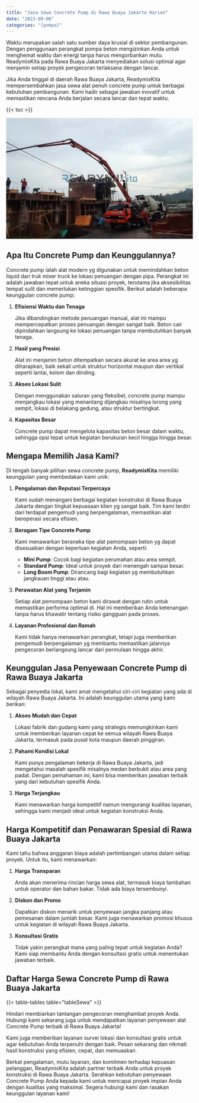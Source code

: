 ```yaml
---
title: "Jasa Sewa Concrete Pump di Rawa Buaya Jakarta Harian"
date: "2023-09-06"
categories: "[pompa]"
---
```


Waktu merupakan salah satu sumber daya krusial di sektor pembangunan. Dengan penggunaan perangkat pompa beton mengizinkan Anda untuk menghemat waktu dan energi tanpa harus mengorbankan mutu. ReadymixKita pada Rawa Buaya Jakarta menyediakan solusi optimal agar menjamin setiap proyek pengecoran terlaksana dengan lancar.

Jika Anda tinggal di daerah Rawa Buaya Jakarta, ReadymixKita mempersembahkan jasa sewa alat penuh concrete pump untuk berbagai kebutuhan pembangunan. Kami hadir sebagai jawaban inovatif untuk memastikan rencana Anda berjalan secara lancar dan tepat waktu.

{{< toc >}}

![Jasa Sewa Concrete Pump di Rawa Buaya Jakarta Harian](/images/pompa/sewa-pompa-01.jpg)

## Apa Itu Concrete Pump dan Keunggulannya?

Concrete pump ialah alat modern yg digunakan untuk memindahkan beton liquid dari truk mixer truck ke lokasi penuangan dengan pipa. Perangkat ini adalah jawaban tepat untuk aneka situasi proyek, terutama jika aksesibilitas tempat sulit dan memerlukan ketinggian spesifik. Berikut adalah beberapa keunggulan concrete pump:

1. **Efisiensi Waktu dan Tenaga**

   Jika dibandingkan metode penuangan manual, alat ini mampu mempercepatkan proses penuangan dengan sangat baik. Beton cair dipindahkan langsung ke lokasi penuangan tanpa membutuhkan banyak tenaga.

2. **Hasil yang Presisi**

   Alat ini menjamin beton ditempatkan secara akurat ke area area yg diharapkan, baik sekali untuk struktur horizontal maupun dan vertikal seperti lantai, kolom dan dinding.

3. **Akses Lokasi Sulit**

   Dengan menggunakan saluran yang fleksibel, concrete pump mampu menjangkau lokasi yang menantang dijangkau misalnya lorong yang sempit, lokasi di belakang gedung, atau struktur bertingkat.

4. **Kapasitas Besar**

   Concrete pump dapat mengelola kapasitas beton besar dalam waktu, sehingga opsi tepat untuk kegiatan berukuran kecil hingga hingga besar.

## Mengapa Memilih Jasa Kami?

Di tengah banyak pilihan sewa concrete pump, **ReadymixKita** memiliki keunggulan yang membedakan kami unik:

1. **Pengalaman dan Reputasi Terpercaya**

   Kami sudah menangani berbagai kegiatan konstruksi di Rawa Buaya Jakarta dengan tingkat kepuasaan klien yg sangat baik. Tim kami terdiri dari terdapat pengemudi yang berpengalaman, memastikan alat beroperasi secara efisien.

2. **Beragam Tipe Concrete Pump**

   Kami menawarkan beraneka tipe alat pemompaan beton yg dapat disesuaikan dengan keperluan kegiatan Anda, seperti:
   - **Mini Pump**: Cocok bagi kegiatan perumahan atau area sempit.
   - **Standard Pump**: Ideal untuk proyek dari menengah sampai besar.
   - **Long Boom Pump**: Dirancang bagi kegiatan yg membutuhkan jangkauan tinggi atau atau.

3. **Perawatan Alat yang Terjamin**

   Setiap alat pemompaan beton kami dirawat dengan rutin untuk memastikan performa optimal di. Hal ini memberikan Anda ketenangan tanpa harus khawatir tentang risiko gangguan pada proses.

4. **Layanan Profesional dan Ramah**

   Kami tidak hanya menawarkan perangkat, tetapi juga memberikan pengemudi berpengalaman yg membantu memastikan jalannya pengecoran berlangsung lancar dari permulaan hingga akhir.

## Keunggulan Jasa Penyewaan Concrete Pump di Rawa Buaya Jakarta

Sebagai penyedia lokal, kami amat mengetahui ciri-ciri kegiatan yang ada di wilayah Rawa Buaya Jakarta. Ini adalah keunggulan utama yang kami berikan:

1. **Akses Mudah dan Cepat**

   Lokasi fabrik dan gudang kami yang strategis memungkinkan kami untuk memberikan layanan cepat ke semua wilayah Rawa Buaya Jakarta, termasuk pada pusat kota maupun daerah pinggiran.

2. **Pahami Kondisi Lokal**

   Kami punya pengalaman bekerja di Rawa Buaya Jakarta, jadi mengetahui masalah spesifik misalnya medan berbukit atau area yang padat. Dengan pemahaman ini, kami bisa memberikan jawaban terbaik yang dari kebutuhan spesifik Anda.

3. **Harga Terjangkau**

   Kami menawarkan harga kompetitif namun mengurangi kualitas layanan, sehingga kami menjadi ideal untuk kegiatan konstruksi Anda.

## Harga Kompetitif dan Penawaran Spesial di Rawa Buaya Jakarta

Kami tahu bahwa anggaran biaya adalah pertimbangan utama dalam setiap proyek. Untuk itu, kami menawarkan:

1. **Harga Transparan**

   Anda akan menerima rincian harga sewa alat, termasuk biaya tambahan untuk operator dan bahan bakar. Tidak ada biaya tersembunyi.

2. **Diskon dan Promo**

   Dapatkan diskon menarik untuk penyewaan jangka panjang atau pemesanan dalam jumlah besar. Kami juga menawarkan promosi khusus untuk kegiatan di wilayah Rawa Buaya Jakarta.

3. **Konsultasi Gratis**

   Tidak yakin perangkat mana yang paling tepat untuk kegiatan Anda? Kami siap membantu Anda dengan konsultasi gratis untuk menentukan jawaban terbaik.

## Daftar Harga Sewa Concrete Pump di Rawa Buaya Jakarta

{{< table-tables table="tableSewa" >}}

Hindari membiarkan tantangan pengecoran menghambat proyek Anda. Hubungi kami sekarang juga untuk mendapatkan layanan penyewaan alat Concrete Pump terbaik di Rawa Buaya Jakarta!

Kami juga memberikan layanan survei lokasi dan konsultasi gratis untuk agar kebutuhan Anda terpenuhi dengan baik. Pesan sekarang dan nikmati hasil konstruksi yang efisien, cepat, dan memuaskan.

Berkat pengalaman, mutu layanan, dan komitmen terhadap kepuasan pelanggan, ReadymixKita adalah partner terbaik Anda untuk proyek konstruksi di Rawa Buaya Jakarta. Serahkan kebutuhan penyewaan Concrete Pump Anda kepada kami untuk mencapai proyek impian Anda dengan kualitas yang maksimal. Segera hubungi kami dan rasakan keunggulan layanan kami!